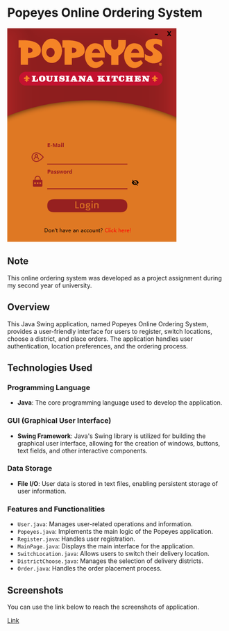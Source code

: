 # Popeyes Online Ordering System

![Popeyes Logo](https://github.com/Requiet2K/popeyes-online-ordering-system/raw/main/inApp/signIn.png)

## Note

This online ordering system was developed as a project assignment during my second year of university.

## Overview

This Java Swing application, named Popeyes Online Ordering System, provides a user-friendly interface for users to register, switch locations, choose a district, and place orders. The application handles user authentication, location preferences, and the ordering process.

## Technologies Used

### Programming Language

- **Java**: The core programming language used to develop the application.

### GUI (Graphical User Interface)

- **Swing Framework**: Java's Swing library is utilized for building the graphical user interface, allowing for the creation of windows, buttons, text fields, and other interactive components.

### Data Storage

- **File I/O**: User data is stored in text files, enabling persistent storage of user information.

### Features and Functionalities

- `User.java`: Manages user-related operations and information.
- `Popeyes.java`: Implements the main logic of the Popeyes application.
- `Register.java`: Handles user registration.
- `MainPage.java`: Displays the main interface for the application.
- `SwitchLocation.java`: Allows users to switch their delivery location.
- `DistrictChoose.java`: Manages the selection of delivery districts.
- `Order.java`: Handles the order placement process.

## Screenshots

You can use the link below to reach the screenshots of application.

[Link](https://github.com/Requiet2K/popeyes-online-ordering-system/raw/main/inApp)
